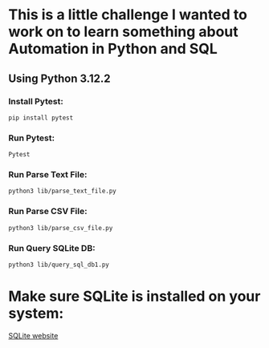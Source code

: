 # This is a little challenge I wanted to work on to learn something about Automation in Python and SQL

## Using Python 3.12.2

### Install Pytest:
```
pip install pytest
```

### Run Pytest:
```
Pytest
```

### Run Parse Text File:
```
python3 lib/parse_text_file.py
```

### Run Parse CSV File:
```
python3 lib/parse_csv_file.py
```

### Run Query SQLite DB:
```
python3 lib/query_sql_db1.py
```

# Make sure SQLite is installed on your system:
[SQLite website](https://www.sqlite.org/)
